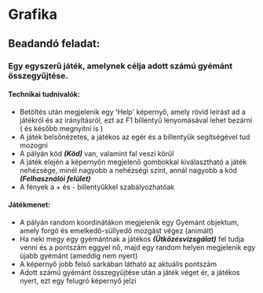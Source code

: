 # Grafika
## Beadandó feladat:  
### Egy egyszerű játék, amelynek célja adott számú gyémánt összegyűjtése.
#### Technikai tudnivalók:
* Betöltés után megjelenik egy 'Help' képernyő, amely rövid leírást ad a játékról és az irányításról, ezt az F1 billentyű lenyomásával lehet bezárni ( és később megnyitni is )
* A játék belsőnézetes, a játékos az egér és a billentyűk segítségével tud mozogni  
* A pályán köd **_(Köd)_** van, valamint fal veszi körül
* A játék elején a képernyőn megjelenő gombokkal kiválasztható a játék nehézsége, minél nagyobb a nehézségi szint, annál nagyobb a köd **_(Felhasználói felület)_**
* A fények a + és - billentyűkkel szabályozhatóak
#### Játékmenet:
* A pályán random koordinátákon megjelenik egy Gyémánt objektum, amely forgó és emelkedő-süllyedő mozgást végez (animált)
* Ha neki megy egy gyémántnak a játékos **_(Ütközésvizsgálat)_** fel tudja venni és a pontszám eggyel nő, majd egy random helyen megjelenik egy újabb gyémánt (ameddig nem nyert)
* A képernyő jobb felső sarkában látható az aktuális pontszám
* Adott számú gyémánt összegyűjtése után a játék véget ér, a játékos nyert, ezt egy felugró képernyő jelzi
